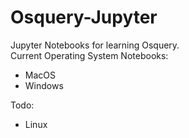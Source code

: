# Osquery-Jupyter
Jupyter Notebooks for learning Osquery.  
Current Operating System Notebooks:
- MacOS
- Windows

Todo:
- Linux
